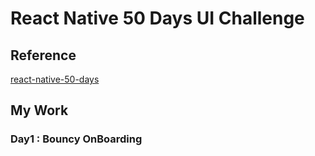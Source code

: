 # React Native 50 Days UI Challenge

## Reference

[react-native-50-days](https://github.com/hewad-mubariz/reactnative-50-days)

## My Work

### Day1 : Bouncy OnBoarding
